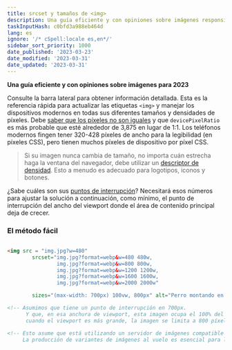 ```yaml
---
title: srcset y tamaños de <img>
description: Una guía eficiente y con opiniones sobre imágenes responsivas para 2023
taskInputHash: c0bfd3a988eb464d
lang: es
ignore: '/* cSpell:locale es,en*/'
sidebar_sort_priority: 1000
date_published: '2023-03-23'
date_modified: '2023-03-31'
date_updated: '2023-03-31'
---
```

**Una guía eficiente y con opiniones sobre imágenes para 2023**

Consulte la barra lateral para obtener información detallada. Esta es la referencia rápida para actualizar las etiquetas `<img>` y manejar los dispositivos modernos en todas sus diferentes tamaños y densidades de píxeles. Debe [saber que los píxeles no son iguales](/es/pixels-not-pixels) y que `devicePixelRatio` es más probable que esté alrededor de 3,875 en lugar de 1:1. Los teléfonos modernos fingen tener 320-428 píxeles de ancho para la legibilidad (en píxeles CSS), pero tienen muchos píxeles de dispositivo por píxel CSS.

> Si su imagen nunca cambia de tamaño, no importa cuán estrecha haga la ventana del navegador, debe utilizar un [descriptor de densidad](/es/density-descriptors). Esto a menudo es adecuado para logotipos, iconos y botones.

¿Sabe cuáles son sus [puntos de interrupción](/es/breakpoints)? Necesitará esos números para ajustar la solución a continuación, como mínimo, el punto de interrupción del ancho del viewport donde el área de contenido principal deja de crecer.

### El método fácil

```html

<img src = "img.jpg?w=480" 
        srcset="img.jpg?format=webp&w=480 480w, 
                img.jpg?format=webp&w=800 800w, 
                img.jpg?format=webp&w=1200 1200w, 
                img.jpg?format=webp&w=1600 1600w, 
                img.jpg?format=webp&w=2000 2000w"

        sizes="(max-width: 700px) 100vw, 800px" alt="Perro montando en bicicleta" />

<!-- Asumimos que tiene un punto de interrupción en 700px. 
      Y que, en esa anchura de viewport, esta imagen ocupa el 100% del ancho, pero
      cuando el viewport es más grande, la imagen se limita a 800 píxeles CSS -->

<!-- Esto asume que está utilizando un servidor de imágenes compatible con RIAPI, como Imageflow. 
     La producción de variantes de imágenes al vuelo es esencial para la cordura del desarrollador. -->
```
